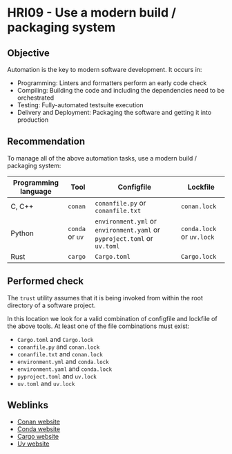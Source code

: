 # HRI09 - Use a modern build / packaging system

## Objective

Automation is the key to modern software development. It occurs in:

* Programming: Linters and formatters perform an early code check
* Compiling: Building the code and including the dependencies need to be orchestrated
* Testing: Fully-automated testsuite execution
* Delivery and Deployment: Packaging the software and getting it into production

## Recommendation

To manage all of the above automation tasks, use a modern build / packaging system:

| Programming language | Tool            | Configfile                                                               | Lockfile                  |
|----------------------|-----------------|--------------------------------------------------------------------------|---------------------------|
| C, C++               | `conan`         | `conanfile.py` or `conanfile.txt`                                        | `conan.lock`              |
| Python               | `conda` or `uv` | `environment.yml` or `environment.yaml` or `pyproject.toml` or `uv.toml` | `conda.lock` or `uv.lock` |
| Rust                 | `cargo`         | `Cargo.toml`                                                             | `Cargo.lock`              |

## Performed check

The `trust` utility assumes that it is being invoked from within the root
directory of a software project.

In this location we look for a valid combination of configfile and lockfile of the above tools.
At least one of the file combinations must exist:

* `Cargo.toml` and `Cargo.lock`
* `conanfile.py` and `conan.lock`
* `conanfile.txt` and `conan.lock`
* `environment.yml` and `conda.lock`
* `environment.yaml` and `conda.lock`
* `pyproject.toml` and `uv.lock`
* `uv.toml` and `uv.lock`

## Weblinks

* [Conan website](https://conan.io)
* [Conda website](https://docs.conda.io)
* [Cargo website](https://doc.rust-lang.org/cargo)
* [Uv website](https://docs.astral.sh/uv)
